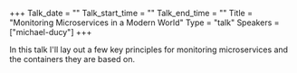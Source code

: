+++
Talk_date = ""
Talk_start_time = ""
Talk_end_time = ""
Title = "Monitoring Microservices in a Modern World"
Type = "talk"
Speakers = ["michael-ducy"]
+++

In this talk I'll lay out a few key principles for monitoring microservices and
the containers they are based on. 
